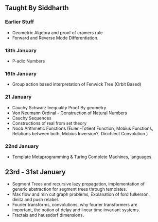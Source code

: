 ## Taught By Siddharth  
### Earlier Stuff
- Geometric Algebra and proof of cramers rule
- Forward and Reverse Mode Differentiation.
### 13th January
- P-adic Numbers
### 16th January
- Group action based interpretation of Fenwick Tree (Orbit Based)
### 21 January
- Cauchy Schwarz Inequality Proof By geometry
- Von Neumann Ordinal - Construction of Natural Numbers
- Cauchy Sequences
- Constructions of real from set theory
- Noob Arithmetic Functions (Euler -Totient Function, Mobius Functions, Relations between both, Mobius Inversion?, Dirichlect Convolution )
### 22nd January
- Template Metaprogramming & Turing Complete Machines, languages.
## 23rd - 31st January
- Segment Trees and recursive lazy propagation, implementation of
generic abstraction for segment trees through templates.
- Max flow and min cut graph problems, Explanation of ford fulkerson, dinitz and push relabel.
- Fourier transforms, convolutions, why fourier transformers are important, the notion of delay and linear time invariant systems.
- Fractals and haussdorf dimensions.
